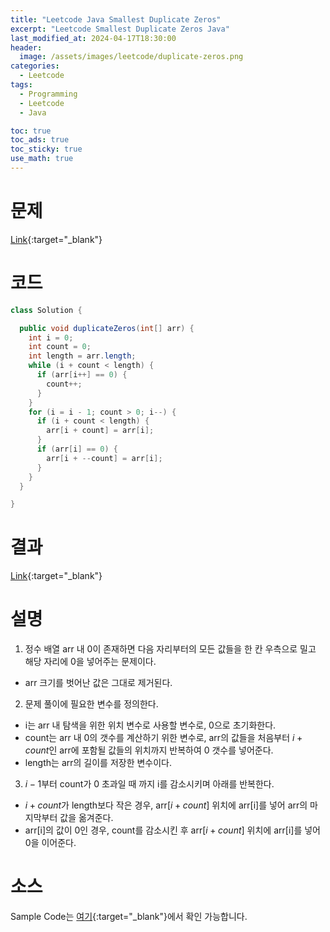 ```yaml
---
title: "Leetcode Java Smallest Duplicate Zeros"
excerpt: "Leetcode Smallest Duplicate Zeros Java"
last_modified_at: 2024-04-17T18:30:00
header:
  image: /assets/images/leetcode/duplicate-zeros.png
categories:
  - Leetcode
tags:
  - Programming
  - Leetcode
  - Java

toc: true
toc_ads: true
toc_sticky: true
use_math: true
---
```

# 문제
[Link](https://leetcode.com/problems/duplicate-zeros/){:target="_blank"}

# 코드
```java
class Solution {

  public void duplicateZeros(int[] arr) {
    int i = 0;
    int count = 0;
    int length = arr.length;
    while (i + count < length) {
      if (arr[i++] == 0) {
        count++;
      }
    }
    for (i = i - 1; count > 0; i--) {
      if (i + count < length) {
        arr[i + count] = arr[i];
      }
      if (arr[i] == 0) {
        arr[i + --count] = arr[i];
      }
    }
  }

}
```

# 결과
[Link](https://leetcode.com/problems/duplicate-zeros/submissions/1234735196/){:target="_blank"}

# 설명
1. 정수 배열 arr 내 0이 존재하면 다음 자리부터의 모든 값들을 한 칸 우측으로 밀고 해당 자리에 0을 넣어주는 문제이다.
- arr 크기를 벗어난 값은 그대로 제거된다.

2. 문제 풀이에 필요한 변수를 정의한다.
- i는 arr 내 탐색을 위한 위치 변수로 사용할 변수로, 0으로 초기화한다.
- count는 arr 내 0의 갯수를 계산하기 위한 변수로, arr의 값들을 처음부터 $i + count$인 arr에 포함될 값들의 위치까지 반복하여 0 갯수를 넣어준다.
- length는 arr의 길이를 저장한 변수이다.

3. $i - 1$부터 count가 0 초과일 때 까지 i를 감소시키며 아래를 반복한다.
- $i + count$가 length보다 작은 경우, arr[$i + count$] 위치에 arr[i]를 넣어 arr의 마지막부터 값을 옮겨준다.
- arr[i]의 값이 0인 경우, count를 감소시킨 후 arr[$i + count$] 위치에 arr[i]를 넣어 0을 이어준다.

# 소스
Sample Code는 [여기](https://github.com/GracefulSoul/leetcode/blob/master/src/main/java/gracefulsoul/problems/DuplicateZeros.java){:target="_blank"}에서 확인 가능합니다.